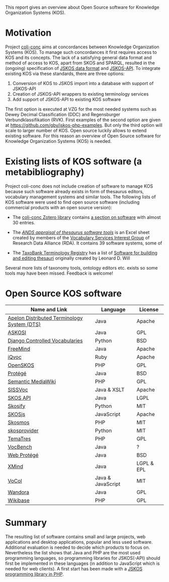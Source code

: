 
This report gives an overview about Open Source software for Knowledge
Organization Systems (KOS).

# Motivation

Project [coli-conc](https://coli-conc.gbv.de/) aims at concordances between
Knowledge Organization Systems (KOS). To manage such concordances it first
requires access to KOS and its concepts. The lack of a satisfying general data
format and method of access to KOS, apart from SKOS and SPARQL, resulted in the
(ongoing) specification of [JSKOS data format](http://gbv.github.io/jskos/) and
[JSKOS-API](http://gbv.github.io/jskos-api/). To integrate existing KOS via
these standards, there are three options:

1. Conversion of KOS to JSKOS import into a database with support of JSKOS-API
2. Creation of JSKOS-API wrappers to existing terminology services
3. Add support of JSKOS-API to existing KOS software

The first option is executed at VZG for the most needed systems such as Dewey
Decimal Classification (DDC) and Regensburger Verbundklassifikation (RVK).
First examples of the second option are given at
<https://github.com/gbv/jskos-php-examples>. But only the third option will
scale to larger number of KOS. Open source luckily allows to extend existing
software. For this reason an overview of Open Source software for Knowledge
Organization Systems (KOS) is needed.

# Existing lists of KOS software (a metabibliography)

Project coli-conc does not include creation of software to manage KOS because
such software already exists in form of thesaurus editors, vocabulary
management systems and similar tools.  The following lists of KOS software were
used to find open source software (including commercial products with an open
source version):

* The [coli-conc Zotero library](https://www.zotero.org/groups/coli-conc/items/)
  contains [a section on software](https://www.zotero.org/groups/coli-conc/items/collectionKey/W5F4ENNP)
  with almost 30 entries.

* The [*ANDS appraisal of thesaurus software tools*](https://rd-alliance.org/system/files/documents/Thesaurus%20Software%20Tools.xlsx) is an Excel sheet created by members of the
  [Vocabulary Services Interest Group](https://rd-alliance.org/node/47826)
  of Research Data Alliance (RDA). It contains 39 software systems, some of

* The [TaxoBank Terminology Registry](http://www.taxobank.org/) has a list of
  [Software for building and editing thesauri](http://www.taxobank.org/content/thesauri-and-vocabulary-control-thesaurus-software) originally created by Leonard D. Will

Several more lists of taxonomy tools, ontology editors etc. exists so some
tools may have been missed. Feedback is welcome!

# Open Source KOS software

Name and Link|Language|License
-------------|--------|-------
[Apelon Distributed Terminology System (DTS)](http://apelon-dts.sourceforge.net/) | Java | Apache
[ASKOSI](http://www.askosi.org/) | Java | GPL   
[Django Controlled Vocabularies](https://github.com/unt-libraries/django-controlled-vocabularies) | Python | BSD  
[FreeMind](http://freemind.sourceforge.net/) | Java | Apache
[iQvoc](http://iqvoc.net/) | Ruby | Apache
[OpenSKOS](http://openskos.org/) | PHP | GPL
[Protégé](http://protege.stanford.edu/) | Java | BSD
[Semantic MediaWiki](https://www.semantic-mediawiki.org) | PHP | GPL
[SISSVoc](http://www.sissvoc.info/) | Java & XSLT | Apache
[SKOS API](http://skosapi.sourceforge.net/) | Java | LGPL     
[Skosify](https://github.com/NatLibFi/Skosify) | Python | MIT 
[SKOSjs](https://github.com/tkurz/skosjs) | JavaScript | Apache   
[Skosmos](https://github.com/NatLibFi/Skosmos) | PHP | MIT  | 
[skosprovider](https://github.com/koenedaele/skosprovider) | Python | MIT  
[TemaTres](http://vocabularyserver.com/) | PHP | GPL  
[VocBench](http://vocbench.uniroma2.it/) | Java | ?    
[Web Protégé](http://protegewiki.stanford.edu/wiki/WebProtege) | Java | BSD  
[XMind](http://www.xmind.net/developer/) | Java | LGPL & EPL   
[VoCol](https://github.com/vocol/vocol) | Java & JavaScript | MIT  
[Wandora](http://wandora.org/) | Java | GPL  
[Wikibase](http://wikiba.se/) | PHP | GPL

# Summary

The resulting list of software contains small and large projects, web
applications and desktop applications, popular and less used software.
Additional evaluation is needed to decide which products to focus on.
Nevertheless the list shows that Java and PHP are the most used programming
languages, so programming libraries for JSKOS(-API) should first be implemented
in these languages (in addition to JavaScript which is needed for web clients).
A first start has been made with a 
[JSKOS programming library in PHP](https://packagist.org/packages/gbv/jskos).

